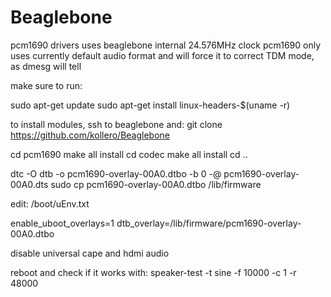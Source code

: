 # Beaglebone
pcm1690 drivers uses beaglebone internal 24.576MHz clock
pcm1690 only uses currently default audio format and will force it to correct TDM mode, as dmesg will tell

make sure to run:

sudo apt-get update
sudo apt-get install linux-headers-$(uname -r)

to install modules, ssh to beaglebone and:
git clone https://github.com/kollero/Beaglebone


cd pcm1690
make all install
cd codec
make all install
cd ..

dtc -O dtb -o pcm1690-overlay-00A0.dtbo -b 0 -@ pcm1690-overlay-00A0.dts
sudo cp pcm1690-overlay-00A0.dtbo /lib/firmware

edit: /boot/uEnv.txt

enable_uboot_overlays=1
dtb_overlay=/lib/firmware/pcm1690-overlay-00A0.dtbo

disable universal cape and hdmi audio

reboot and check if it works with:
speaker-test -t sine -f 10000 -c 1 -r 48000


